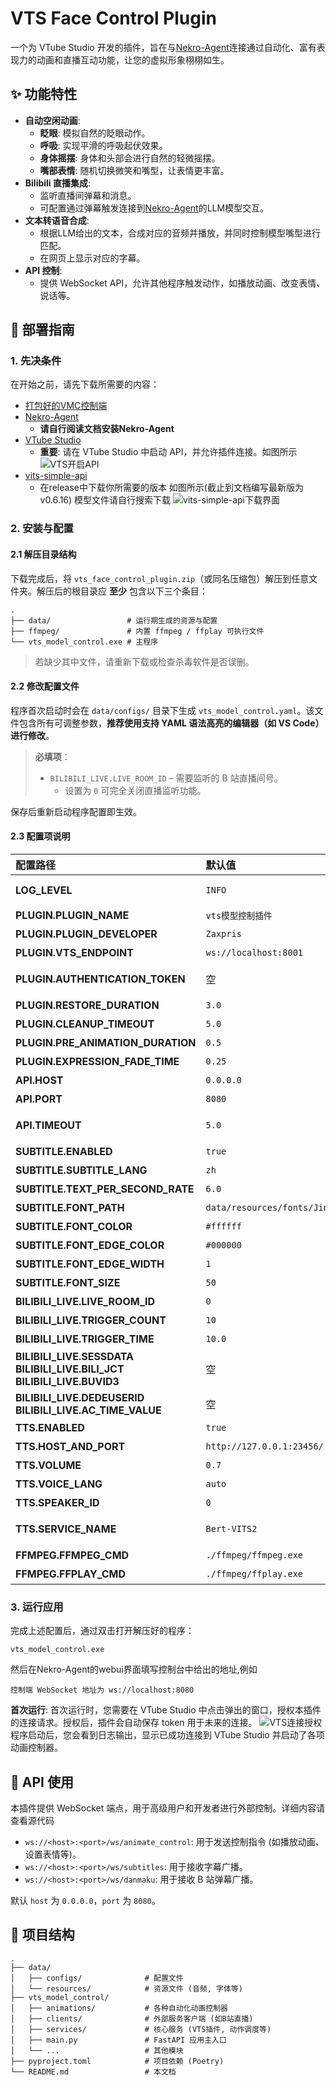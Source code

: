 # VTS Face Control Plugin

一个为 VTube Studio 开发的插件，旨在与[Nekro-Agent](https://github.com/KroMiose/nekro-agent)连接通过自动化、富有表现力的动画和直播互动功能，让您的虚拟形象栩栩如生。

## ✨ 功能特性

- **自动空闲动画**:
  - **眨眼**: 模拟自然的眨眼动作。
  - **呼吸**: 实现平滑的呼吸起伏效果。
  - **身体摇摆**: 身体和头部会进行自然的轻微摇摆。
  - **嘴部表情**: 随机切换微笑和嘴型，让表情更丰富。
- **Bilibili 直播集成**:
  - 监听直播间弹幕和消息。
  - 可配置通过弹幕触发连接到[Nekro-Agent](https://github.com/KroMiose/nekro-agent)的LLM模型交互。
- **文本转语音合成**:
  - 根据LLM给出的文本，合成对应的音频并播放，并同时控制模型嘴型进行匹配。
  - 在网页上显示对应的字幕。
- **API 控制**:
  - 提供 WebSocket API，允许其他程序触发动作，如播放动画、改变表情、说话等。

## 🚀 部署指南

### 1. 先决条件

在开始之前，请先下载所需要的内容：

- [打包好的VMC控制端](https://github.com/zxjwzn/vts_face_control_plugin/releases)
- [Nekro-Agent](https://github.com/KroMiose/nekro-agent)
  - **请自行阅读文档安装Nekro-Agent**
- [VTube Studio](https://store.steampowered.com/app/1325860/VTube_Studio/)
  - **重要**: 请在 VTube Studio 中启动 API，并允许插件连接。如图所示
  ![VTS开启API](docs/images/VTS开启API.png)
- [vits-simple-api](https://github.com/Artrajz/vits-simple-api/releases)
  - 在release中下载你所需要的版本 如图所示(截止到文档编写最新版为v0.6.16) 模型文件请自行搜索下载
  ![vits-simple-api下载界面](docs/images/vits-simple-api的release界面.png)
### 2. 安装与配置

#### 2.1 解压目录结构

下载完成后，将 `vts_face_control_plugin.zip`（或同名压缩包）解压到任意文件夹。解压后的根目录应 **至少** 包含以下三个条目：

```
.
├── data/                 # 运行期生成的资源与配置
├── ffmpeg/               # 内置 ffmpeg / ffplay 可执行文件
└── vts_model_control.exe # 主程序
```

> 若缺少其中文件，请重新下载或检查杀毒软件是否误删。

#### 2.2 修改配置文件

程序首次启动时会在 `data/configs/` 目录下生成 `vts_model_control.yaml`。该文件包含所有可调整参数，**推荐使用支持 YAML 语法高亮的编辑器（如 VS Code）进行修改**。

> **必填项**：
> 
> - `BILIBILI_LIVE.LIVE_ROOM_ID` – 需要监听的 B 站直播间号。
>   - 设置为 `0` 可完全关闭直播监听功能。

保存后重新启动程序配置即生效。

#### 2.3 配置项说明

| 配置路径 | 默认值 | 说明 |
| :-- | :-- | :-- |
| **LOG_LEVEL** | `INFO` | 应用日志级别 (`DEBUG`/`INFO`/`WARNING`/`ERROR`/`CRITICAL`) |
| **PLUGIN.PLUGIN_NAME** | `vts模型控制插件` | 插件名称 |
| **PLUGIN.PLUGIN_DEVELOPER** | `Zaxpris` | 插件开发者 |
| **PLUGIN.VTS_ENDPOINT** | `ws://localhost:8001` | VTube Studio API WebSocket 地址 |
| **PLUGIN.AUTHENTICATION_TOKEN** | 空 | 与 VTS 的认证 Token（启动后自动保存） |
| **PLUGIN.RESTORE_DURATION** | `3.0` | 恢复空闲动画的过渡时间（秒） |
| **PLUGIN.CLEANUP_TIMEOUT** | `5.0` | 清理操作超时时间（秒） |
| **PLUGIN.PRE_ANIMATION_DURATION** | `0.5` | 动画前置过渡时间（秒） |
| **PLUGIN.EXPRESSION_FADE_TIME** | `0.25` | 表情淡入淡出时间（秒） |
| **API.HOST** | `0.0.0.0` | 内置 Web API 监听地址 |
| **API.PORT** | `8080` | 内置 Web API 端口 |
| **API.TIMEOUT** | `5.0` | 若超过该秒数无外部调用则切回空闲动画 |
| **SUBTITLE.ENABLED** | `true` | 是否显示字幕 |
| **SUBTITLE.SUBTITLE_LANG** | `zh` | 字幕语言 |
| **SUBTITLE.TEXT_PER_SECOND_RATE** | `6.0` | 每秒滚动的文字数量 |
| **SUBTITLE.FONT_PATH** | `data/resources/fonts/JinNianYeYaoJiaYouYa.ttf` | 字体文件路径 |
| **SUBTITLE.FONT_COLOR** | `#ffffff` | 字体颜色（16 进制） |
| **SUBTITLE.FONT_EDGE_COLOR** | `#000000` | 字体描边颜色（16 进制） |
| **SUBTITLE.FONT_EDGE_WIDTH** | `1` | 字体描边宽度 |
| **SUBTITLE.FONT_SIZE** | `50` | 字体大小 |
| **BILIBILI_LIVE.LIVE_ROOM_ID** | `0` | 监听的 B 站直播间号，`0` 表示关闭 |
| **BILIBILI_LIVE.TRIGGER_COUNT** | `10` | 触发 LLM 交互所需弹幕数量 |
| **BILIBILI_LIVE.TRIGGER_TIME** | `10.0` | 收集弹幕的最长等待时间（秒） |
| **BILIBILI_LIVE.SESSDATA**<br/>**BILIBILI_LIVE.BILI_JCT**<br/>**BILIBILI_LIVE.BUVID3** | 空 | 直播 Cookie 凭证（登录自动获取） |
| **BILIBILI_LIVE.DEDEUSERID**<br/>**BILIBILI_LIVE.AC_TIME_VALUE** | 空 | 登录自动获取 |
| **TTS.ENABLED** | `true` | 是否启用文本转语音 |
| **TTS.HOST_AND_PORT** | `http://127.0.0.1:23456/` | VITS simple API 服务地址 |
| **TTS.VOLUME** | `0.7` | 播放音量 |
| **TTS.VOICE_LANG** | `auto` | 语音语言（`auto` 自动检测） |
| **TTS.SPEAKER_ID** | `0` | 说话人 ID |
| **TTS.SERVICE_NAME** | `Bert-VITS2` | 文本转语音服务类型可填写VITS或Bert-VITS2 gpt-sovits暂不支持 |
| **FFMPEG.FFMPEG_CMD** | `./ffmpeg/ffmpeg.exe` | `ffmpeg` 可执行文件路径 |
| **FFMPEG.FFPLAY_CMD** | `./ffmpeg/ffplay.exe` | `ffplay` 可执行文件路径 |

### 3. 运行应用

完成上述配置后，通过双击打开解压好的程序：

```
vts_model_control.exe
```

然后在Nekro-Agent的webui界面填写控制台中给出的地址,例如
```
控制端 WebSocket 地址为 ws://localhost:8080
```

**首次运行**:
首次运行时，您需要在 VTube Studio 中点击弹出的窗口，授权本插件的连接请求。授权后，插件会自动保存 token 用于未来的连接。
![VTS连接授权](docs/images/VTS连接授权.png)
程序启动后，您会看到日志输出，显示已成功连接到 VTube Studio 并启动了各项动画控制器。

## 🔌 API 使用

本插件提供 WebSocket 端点，用于高级用户和开发者进行外部控制。详细内容请查看源代码

- `ws://<host>:<port>/ws/animate_control`: 用于发送控制指令 (如播放动画、设置表情等)。
- `ws://<host>:<port>/ws/subtitles`: 用于接收字幕广播。
- `ws://<host>:<port>/ws/danmaku`: 用于接收 B 站弹幕广播。

默认 `host` 为 `0.0.0.0`，`port` 为 `8080`。

## 📁 项目结构

```
.
├── data/
│   ├── configs/              # 配置文件
│   └── resources/            # 资源文件 (音频, 字体等)
├── vts_model_control/
│   ├── animations/           # 各种自动化动画控制器
│   ├── clients/              # 外部服务客户端 (如B站直播)
│   ├── services/             # 核心服务 (VTS插件, 动作调度等)
│   ├── main.py               # FastAPI 应用主入口
│   └── ...                   # 其他模块
├── pyproject.toml            # 项目依赖 (Poetry)
└── README.md                 # 本文档
```
